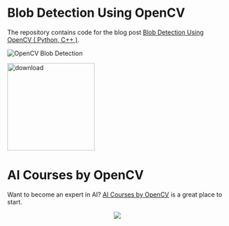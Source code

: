 # Blob Detection Using OpenCV

The repository contains code for the blog post [Blob Detection Using OpenCV ( Python, C++ )](https://www.learnopencv.com/blob-detection-using-opencv-python-c/).

<p align="left"><img src="https://learnopencv.com/wp-content/uploads/2015/02/BlobTest.jpg" alt="OpenCV Blob Detection"></p>

[<img src="https://learnopencv.com/wp-content/uploads/2022/07/download-button-e1657285155454.png" alt="download" width="200">](https://www.dropbox.com/scl/fo/3sti0yxt0i65xadnvz3fu/h?dl=1&rlkey=b5of9ojpor1911gspk3e4kusl)



# AI Courses by OpenCV

Want to become an expert in AI? [AI Courses by OpenCV](https://opencv.org/courses/) is a great place to start. 

<a href="https://opencv.org/courses/">
<p align="center"> 
<img src="https://www.learnopencv.com/wp-content/uploads/2020/04/AI-Courses-By-OpenCV-Github.png">
</p>
</a>
